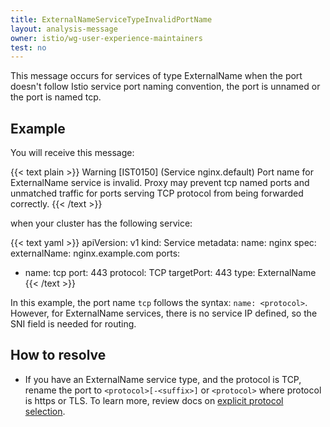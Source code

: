 ```yaml
---
title: ExternalNameServiceTypeInvalidPortName
layout: analysis-message
owner: istio/wg-user-experience-maintainers
test: no
---
```


This message occurs for services of type ExternalName when the port doesn't follow Istio service port naming convention, the port is unnamed or the port is named tcp.

## Example

You will receive this message:

{{< text plain >}}
Warning [IST0150] (Service nginx.default) Port name for ExternalName service is invalid. Proxy may prevent tcp named ports and unmatched traffic for ports serving TCP protocol from being forwarded correctly.
{{< /text >}}

when your cluster has the following service:

{{< text yaml >}}
apiVersion: v1
kind: Service
metadata:
  name: nginx
spec:
  externalName: nginx.example.com
  ports:
  - name: tcp
    port: 443
    protocol: TCP
    targetPort: 443
  type: ExternalName
{{< /text >}}

In this example, the port name `tcp` follows the syntax: `name: <protocol>`. However, for ExternalName services, there is no service IP defined, so the SNI field is needed for routing.

## How to resolve

- If you have an ExternalName service type, and the protocol is TCP, rename the port to `<protocol>[-<suffix>]` or `<protocol>` where protocol is https or TLS. To learn more, review
docs on [explicit protocol selection](/docs/ops/configuration/traffic-management/protocol-selection/#explicit-protocol-selection).


